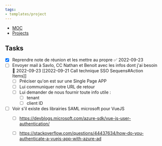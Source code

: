 ```yaml
---
tags:
- templates/project
---
```

<nav aria-label="Breadcrumb" class="custom-breadcrumb">
    <ul>
        <li><a href="obsidian://advanced-uri?vault=Donaldo&filepath=MOC"> MOC</a></li>
        <li><a href="obsidian://advanced-uri?vault=Donaldo&filepath=PARA/1. Projects/1. Projects"> Projects</a></li>
    </ul>
</nav>

## Tasks 
- [x] Reprendre note de réunion et les mettre au propre ✅ 2022-09-23
- [ ] Envoyer mail à SavIo, CC Nathan et Benoit avec les infos dont j'ai besoin  📅 2022-09-23 [[2022-09-21 Call technique SSO Sequens#Action Items]]
	- [ ] Préciser qu'on est sur une Single Page APP
	- [ ] Lui communiquer notre URL de retour
	- [ ] Lui demander de nous fournir toute info utile :
		- [ ] tenant
		- [ ] client ID
- [ ] Voir s'il existe des librairies SAML microsoft pour VueJS 
	- [ ] https://devblogs.microsoft.com/azure-sdk/vue-js-user-authentication/
	- [ ] https://stackoverflow.com/questions/44437634/how-do-you-authenticate-a-vuejs-app-with-azure-ad

